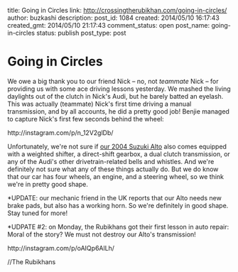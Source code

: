 title: Going in Circles
link: http://crossingtherubikhan.com/going-in-circles/
author: buzkashi
description: 
post_id: 1084
created: 2014/05/10 16:17:43
created_gmt: 2014/05/10 21:17:43
comment_status: open
post_name: going-in-circles
status: publish
post_type: post

# Going in Circles

<p>We owe a big thank you to our friend Nick – no, not <em>teammate</em> Nick – for providing us with some ace driving lessons yesterday. We mashed the living daylights out of the clutch in Nick's Audi, but he barely batted an eyelash. This was actually (teammate) Nick's first time driving a manual transmission, and by all accounts, he did a pretty good job! Benjie managed to capture Nick's first few seconds behind the wheel:</p>
<p>http://instagram.com/p/n_12V2glDb/</p>
<p>Unfortunately, we're not sure if <a href="http://crossingtherubikhan.com/we-bought-a-car/" target="_blank">our 2004 Suzuki Alto</a> also comes equipped with a weighted shifter, a direct-shift gearbox, a dual clutch transmission, or any of the Audi's other drivetrain-related bells and whistles. And we're definitely not sure what any of these things actually do. But we do know that our car has four wheels, an engine, and a steering wheel, so we think we're in pretty good shape.</p>
<p>*UPDATE: our mechanic friend in the UK reports that our Alto needs new brake pads, but also has a working horn. So we're definitely in good shape. Stay tuned for more!</p>
<p>*UDPATE #2: on Monday, the Rubikhans got their first lesson in auto repair: Moral of the story? We must not destroy our Alto's transmission!</p>
<p>http://instagram.com/p/oAIQp6AlLh/</p>
<p>//The Rubikhans</p>